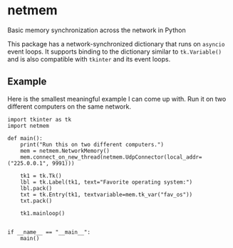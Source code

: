 # netmem
Basic memory synchronization across the network in Python

This package has a network-synchronized dictionary that runs
on ```asyncio``` event loops.  It supports binding to the
dictionary similar to ```tk.Variable()``` and is also compatible
with ```tkinter``` and its event loops.

## Example

Here is the smallest meaningful example I can come up with.
Run it on two different computers on the same network.

    import tkinter as tk
    import netmem

    def main():
        print("Run this on two different computers.")
        mem = netmem.NetworkMemory()
        mem.connect_on_new_thread(netmem.UdpConnector(local_addr=("225.0.0.1", 9991)))

        tk1 = tk.Tk()
        lbl = tk.Label(tk1, text="Favorite operating system:")
        lbl.pack()
        txt = tk.Entry(tk1, textvariable=mem.tk_var("fav_os"))
        txt.pack()

        tk1.mainloop()


    if __name__ == "__main__":
        main()

